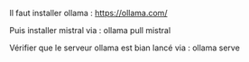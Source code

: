 Il faut installer ollama : https://ollama.com/


Puis installer mistral via : ollama pull mistral


Vérifier que le serveur ollama est bian lancé via : ollama serve
